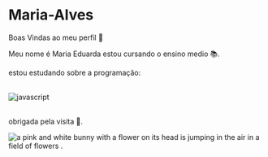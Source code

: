 
# Maria-Alves

Boas Vindas ao meu perfil 💙

Meu nome é Maria Eduarda
estou cursando o ensino medio 📚.

estou estudando sobre a programação:
 <div style="dsiplay: inline_block"><br/>
    <img aling="center" alt="javascript" src="https://img.shields.io/badge/JavaScript-F7DF1E?style=for-the-badge&logo=javascript&logoColor=black">

</div><br/> 

obrigada pela visita 🎀.

<img src="https://media1.tenor.com/m/VXKFzyXFJRcAAAAC/sanrio-my.gif" alt="a pink and white bunny with a flower on its head is jumping in the air in a field of flowers ."/>
